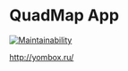 # QuadMap App

[![Maintainability](https://api.codeclimate.com/v1/badges/bd8a709cea2e77f05f3d/maintainability)](https://codeclimate.com/github/WilDwMe/QuadOps-Map/maintainability)


http://yombox.ru/
